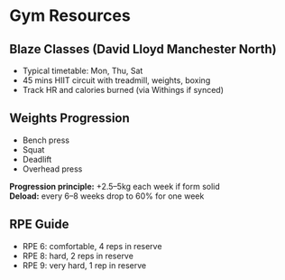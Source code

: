 # Gym Resources

## Blaze Classes (David Lloyd Manchester North)
- Typical timetable: Mon, Thu, Sat
- 45 mins HIIT circuit with treadmill, weights, boxing
- Track HR and calories burned (via Withings if synced)

## Weights Progression
- Bench press
- Squat
- Deadlift
- Overhead press

**Progression principle:** +2.5–5kg each week if form solid  
**Deload:** every 6–8 weeks drop to 60% for one week  

## RPE Guide
- RPE 6: comfortable, 4 reps in reserve  
- RPE 8: hard, 2 reps in reserve  
- RPE 9: very hard, 1 rep in reserve  
